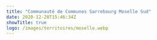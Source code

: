 ```yaml
---
title: "Communauté de Communes Sarrebourg Moselle Sud"
date: 2020-12-28T15:46:34Z
showTitle: true
logo: /images/territoires/moselle.webp
---
```

